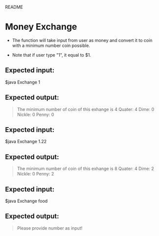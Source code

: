 README

# Money Exchange
- The function will take input from user as money and convert it to coin with a minimum number coin possible.

- Note that if user type "1", it equal to $1.


## Expected input:
$java Exchange 1
## Expected output:
>The minimum number of coin of this exhange is 4
>Quater: 4 Dime: 0 Nickle: 0 Penny: 0

## Expected input:
$java Exchange 1.22
## Expected output:
>The minimum number of coin of this exhange is 8
>Quater: 4 Dime: 2 Nickle: 0 Penny: 2

## Expected input:
$java Exchange food
## Expected output:
>Please provide number as input!
